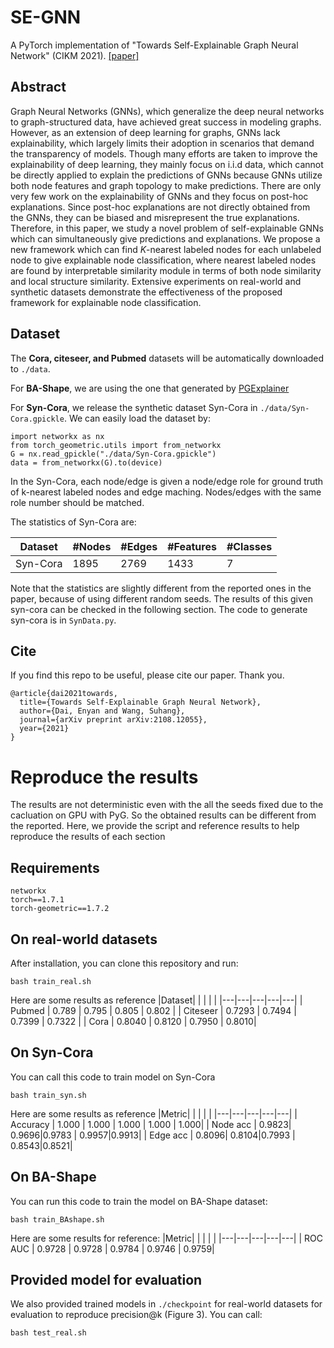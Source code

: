 
# SE-GNN
A PyTorch implementation of "Towards Self-Explainable Graph Neural Network" (CIKM 2021). [[paper]](https://arxiv.org/pdf/2108.12055.pdf)
## Abstract
Graph Neural Networks (GNNs), which generalize the deep neural networks to graph-structured data, have achieved great success in modeling graphs. However, as an extension of deep learning for graphs, GNNs lack explainability, which largely limits their adoption in scenarios that demand the transparency of models. Though many efforts are taken to improve the explainability of deep learning, they mainly focus on i.i.d data, which cannot be directly applied to explain the predictions of GNNs because GNNs utilize both node features and graph topology to make predictions. There are only very few work on the explainability of GNNs and they focus on post-hoc explanations. Since post-hoc explanations are not directly obtained from the GNNs, they can be biased and misrepresent the true explanations. Therefore, in this paper, we study a novel problem of self-explainable GNNs which can simultaneously give predictions and explanations. We propose a new framework which can find $K$-nearest labeled nodes for each unlabeled node to give explainable node classification, where nearest labeled nodes are found by interpretable similarity module in terms of both node similarity and local structure similarity.  Extensive experiments on real-world and synthetic datasets demonstrate the effectiveness of the proposed framework for explainable node classification.
## Dataset
The **Cora, citeseer, and Pubmed** datasets will be automatically downloaded to `./data`. 

For **BA-Shape**, we are using the one that generated by [PGExplainer](https://github.com/flyingdoog/PGExplainer/tree/master/dataset)

For **Syn-Cora**, we release the synthetic dataset Syn-Cora in `./data/Syn-Cora.gpickle`. We can easily load the dataset by:
```
import networkx as nx
from torch_geometric.utils import from_networkx
G = nx.read_gpickle("./data/Syn-Cora.gpickle")
data = from_networkx(G).to(device)
``` 
In the Syn-Cora, each node/edge is given a node/edge role for ground truth of k-nearest labeled nodes and edge maching. Nodes/edges with the same role number should be matched.

The statistics of Syn-Cora are:

|Dataset|#Nodes| #Edges | #Features | #Classes|
|---|---|---|---|---|
|Syn-Cora|1895|2769|1433|7|

Note that the statistics are slightly different from the reported ones in the paper, because of using different random seeds. The results of this given syn-cora can be checked in the following section. The code to generate syn-cora is in `SynData.py`.



## Cite
If you find this repo to be useful, please cite our paper. Thank you.
```
@article{dai2021towards,
  title={Towards Self-Explainable Graph Neural Network},
  author={Dai, Enyan and Wang, Suhang},
  journal={arXiv preprint arXiv:2108.12055},
  year={2021}
}
```
# Reproduce the results

The results are not deterministic even with the all the seeds fixed due to the cacluation on GPU with PyG. 
So the obtained results can be different from the reported. Here, we provide the script and reference results to help reproduce the results of each section

## Requirements

```
networkx
torch==1.7.1
torch-geometric==1.7.2 
```

## On real-world datasets
After installation, you can clone this repository and run:
```
bash train_real.sh
```
Here are some results as reference
|Dataset| | | | |
|---|---|---|---|---|
| Pubmed | 0.789 | 0.795 | 0.805 | 0.802 |
| Citeseer | 0.7293 | 0.7494 | 0.7399 | 0.7322 |
| Cora | 0.8040 | 0.8120 | 0.7950 | 0.8010|
## On Syn-Cora
You can call this code to train model on Syn-Cora
```
bash train_syn.sh
```
Here are some results as reference
|Metric| | | | |
|---|---|---|---|---|
| Accuracy | 1.000 | 1.000 | 1.000 | 1.000 | 1.000|
| Node acc | 0.9823| 0.9696|0.9783 | 0.9957|0.9913|
| Edge acc | 0.8096| 0.8104|0.7993 | 0.8543|0.8521|

## On BA-Shape
You can run this code to train the model on BA-Shape dataset:
```
bash train_BAshape.sh
```
Here are some results for reference:
|Metric| | | | |
|---|---|---|---|---|
| ROC AUC | 0.9728 | 0.9728 | 0.9784 | 0.9746 | 0.9759|
## Provided model for evaluation
We also provided trained models in `./checkpoint` for real-world datasets for evaluation to reproduce precision@k (Figure 3). You can call:
```
bash test_real.sh
```



